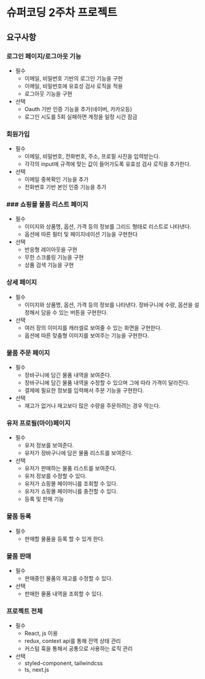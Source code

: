 # 슈퍼코딩 2주차 프로젝트

## 요구사항

### 로그인 페이지/로그아웃 기능

- 필수
  - 이메일, 비밀번호 기반의 로그인 기능을 구현
  - 이메일, 비밀번호에 유효성 검사 로직을 적용
  - 로그아웃 기능을 구현
- 선택
  - Oauth 기반 인증 기능을 추가(네이버, 카카오등)
  - 로그인 시도를 5회 실패하면 계정을 일정 시간 잠금

### 회원가입

- 필수
  - 이메일, 비밀번호, 전화번호, 주소, 프로필 사진을 입력받는다.
  - 각각의 input에 규격에 맞는 값이 들어가도록 유효성 검사 로직을 추가한다.
- 선택
  - 이메일 중복확인 기능을 추가
  - 전화번호 기반 본인 인증 기능을 추가

### ### 쇼핑몰 물품 리스트 페이지

- 필수
  - 이미지와 상품명, 옵션, 가격 등의 정보를 그리드 형태로 리스트로 나타낸다.
  - 옵션에 따른 필터 및 페이지네이션 기능을 구현한다
- 선택
  - 반응형 레이아웃을 구현
  - 무한 스크롤링 기능을 구현
  - 상품 검색 기능을 구현

### 상세 페이지

- 필수
  - 이미지와 상품명, 옵션, 가격 등의 정보를 나타낸다.
    장바구니에 수량, 옵션을 설정해서 담을 수 있는 버튼을 구현한다.
- 선택
  - 여러 장의 이미지를 캐러셀로 보여줄 수 있는 화면을 구현한다.
  - 옵션에 따른 맞춤형 이미지를 보여주는 기능을 구현한다.

### 물품 주문 페이지

- 필수
  - 장바구니에 담긴 물품 내역을 보여준다.
  - 장바구니에 담긴 물품 내역을 수정할 수 있으며 그에 따라 가격이 달라진다.
  - 결제에 필요한 정보를 입력해서 주문 기능을 구현한다.
- 선택
  - 재고가 없거나 재고보다 많은 수량을 주문하려는 경우 막는다.

### 유저 프로필(마이)페이지

- 필수
  - 유저 정보를 보여준다.
  - 유저가 장바구니에 담은 물품 리스트를 보여준다.
- 선택
  - 유저가 판매하는 물품 리스트를 보여준다.
  - 유저 정보를 수정할 수 있다.
  - 유저가 쇼핑몰 페이머니를 조회할 수 있다.
  - 유저가 쇼핑몰 페이머니를 충전할 수 있다.
  - 등록 및 판매 기능

### 물품 등록

- 필수
  - 판매할 물품을 등록 할 수 있게 한다.

### 물품 판매

- 필수
  - 판매중인 물품의 재고를 수정할 수 있다.
- 선택
  - 판매한 물품 내역을 조회할 수 있다.

### 프로젝트 전체

- 필수
  - React, js 이용
  - redux, context api를 통해 전역 상태 관리
  - 커스텀 훅을 통해서 공통으로 사용하는 로직 관리
- 선택
  - styled-component, tailwindcss
  - ts, next.js
